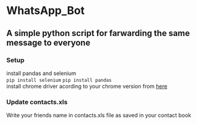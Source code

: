 # WhatsApp_Bot

## A simple python script for farwarding the same message to everyone

### Setup
install pandas and selenium
<br>
`pip install selenium`
`pip install pandas`
<br>
install chrome driver acording to your chrome version from <a href=https://chromedriver.chromium.org/downloads>here</a>

### Update contacts.xls
Write your friends name in contacts.xls file as saved in your contact book